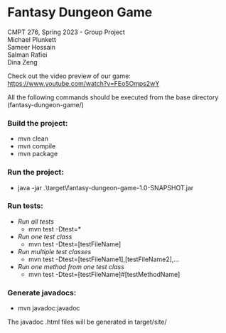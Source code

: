 # Fantasy Dungeon Game
CMPT 276, Spring 2023 - Group Project  
Michael Plunkett  
Sameer Hossain  
Salman Rafiei  
Dina Zeng  

Check out the video preview of our game:  
https://www.youtube.com/watch?v=FEo5Omps2wY

All the following commands should be executed from the base directory (fantasy-dungeon-game/)

### Build the project:
- mvn clean
- mvn compile
- mvn package

### Run the project:
- java -jar .\target\fantasy-dungeon-game-1.0-SNAPSHOT.jar

### Run tests:
- *Run all tests* 
  - mvn test -Dtest=*
- *Run one test class*
  - mvn test -Dtest=[testFileName]
- *Run multiple test classes*
    - mvn test -Dtest=[testFileName1],[testFileName2],...
- *Run one method from one test class*
  - mvn test -Dtest=[testFileName]#[testMethodName]

### Generate javadocs:
- mvn javadoc:javadoc  

The javadoc .html files will be generated in target/site/
